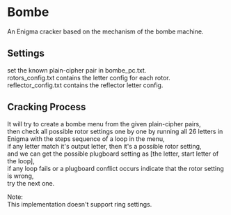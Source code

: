 # Bombe  
An Enigma cracker based on the mechanism of the bombe machine.  

## Settings  
set the known plain-cipher pair in bombe_pc.txt.  
rotors_config.txt contains the letter config for each rotor.  
reflector_config.txt contains the reflector letter config.  

## Cracking Process  
It will try to create a bombe menu from the given plain-cipher pairs,  
then check all possible rotor settings one by one by running all 26 letters in Enigma with the steps sequence of a loop in the menu,  
if any letter match it's output letter, then it's a possible rotor setting,  
and we can get the possible plugboard setting as \[the letter, start letter of the loop],  
if any loop fails or a plugboard conflict occurs indicate that the rotor setting is wrong,   
try the next one.  
  
Note:  
This implementation doesn't support ring settings.  

